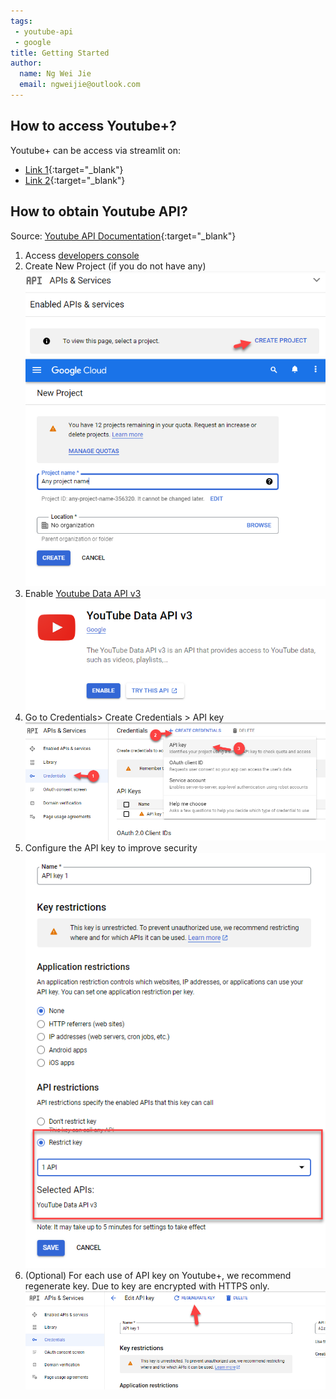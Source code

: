 ```yaml
---
tags: 
 - youtube-api
 - google
title: Getting Started
author:
  name: Ng Wei Jie
  email: ngweijie@outlook.com
---
```


## How to access Youtube+?
Youtube+ can be access via streamlit on: 
- [Link 1](https://share.streamlit.io/ytexplorer/youtubeplus){:target="_blank"}
- [Link 2](https://share.streamlit.io/anderson2805/youtubeplus){:target="_blank"}

## How to obtain Youtube API?
Source: [Youtube API Documentation](https://developers.google.com/youtube/v3/docs/?apix=true){:target="_blank"}

1. Access [developers console](https://console.developers.google.com/)
2. Create New Project (if you do not have any)
![image](../assets/img/yt_api_create_project.png)
![image](../assets/img/yt_api_create_project2.png)
3. Enable [Youtube Data API v3](https://console.cloud.google.com/apis/library/youtube.googleapis.com)
![image](../assets/img/yt_api_enable_yt_api.png)
4. Go to Credentials> Create Credentials > API key
![image](../assets/img/yt_api_create_api.png)
5. Configure the API key to improve security
![image](../assets/img/yt_api_config_api.png)
6. (Optional) For each use of API key on Youtube+, we recommend regenerate key. Due to key are encrypted with HTTPS only.
![image](../assets/img/yt_api_regen_api.png)